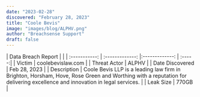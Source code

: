 ```yaml
---
date: "2023-02-28"
discovered: "February 28, 2023"
title: "Coole Bevis"
image: "images/blog/ALPHV.png"
author: "Breachsense Support"
draft: false
---
```


| Data Breach Report           |              | 
| :-----------: | :-------------:     |:-------------:    | :-----:|
| Victim      | coolebevislaw.com      | 
| Threat Actor      | ALPHV      | 
| Date Discovered      | Feb 28, 2023      | 
| Description      | Coole Bevis LLP is a leading law firm in Brighton, Horsham, Hove, Rose Green and Worthing with a reputation for delivering excellence and innovation in legal services.      | 
| Leak Size      | 770GB      | 

